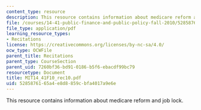 ```yaml
---
content_type: resource
description: This resource contains information about medicare reform and job lock.
file: /courses/14-41-public-finance-and-public-policy-fall-2010/5285876165a4e8d8859cbfa4017a9e6e_MIT14_41F10_rec10.pdf
file_type: application/pdf
learning_resource_types:
- Recitations
license: https://creativecommons.org/licenses/by-nc-sa/4.0/
ocw_type: OCWFile
parent_title: Recitations
parent_type: CourseSection
parent_uid: 7260bf36-bd91-0186-b5f6-ebacdf99bc79
resourcetype: Document
title: MIT14_41F10_rec10.pdf
uid: 52858761-65a4-e8d8-859c-bfa4017a9e6e
---
```

This resource contains information about medicare reform and job lock.